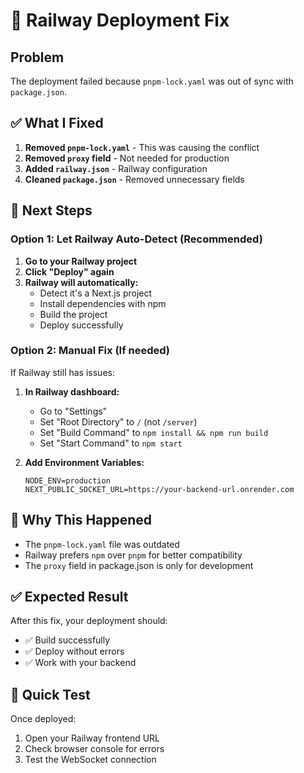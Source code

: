 # 🚨 Railway Deployment Fix

## Problem
The deployment failed because `pnpm-lock.yaml` was out of sync with `package.json`.

## ✅ What I Fixed

1. **Removed `pnpm-lock.yaml`** - This was causing the conflict
2. **Removed `proxy` field** - Not needed for production
3. **Added `railway.json`** - Railway configuration
4. **Cleaned `package.json`** - Removed unnecessary fields

## 🚀 Next Steps

### Option 1: Let Railway Auto-Detect (Recommended)
1. **Go to your Railway project**
2. **Click "Deploy" again**
3. **Railway will automatically:**
   - Detect it's a Next.js project
   - Install dependencies with npm
   - Build the project
   - Deploy successfully

### Option 2: Manual Fix (If needed)
If Railway still has issues:

1. **In Railway dashboard:**
   - Go to "Settings"
   - Set "Root Directory" to `/` (not `/server`)
   - Set "Build Command" to `npm install && npm run build`
   - Set "Start Command" to `npm start`

2. **Add Environment Variables:**
   ```
   NODE_ENV=production
   NEXT_PUBLIC_SOCKET_URL=https://your-backend-url.onrender.com
   ```

## 🔧 Why This Happened

- The `pnpm-lock.yaml` file was outdated
- Railway prefers `npm` over `pnpm` for better compatibility
- The `proxy` field in package.json is only for development

## ✅ Expected Result

After this fix, your deployment should:
- ✅ Build successfully
- ✅ Deploy without errors
- ✅ Work with your backend

## 🎯 Quick Test

Once deployed:
1. Open your Railway frontend URL
2. Check browser console for errors
3. Test the WebSocket connection 
